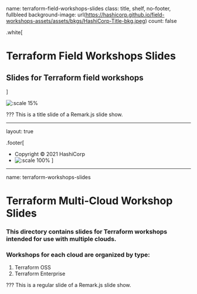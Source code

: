 name: terraform-field-workshops-slides
class: title, shelf, no-footer, fullbleed
background-image: url(https://hashicorp.github.io/field-workshops-assets/assets/bkgs/HashiCorp-Title-bkg.jpeg)
count: false

.white[
# Terraform Field Workshops Slides
## Slides for Terraform field workshops
]

![:scale 15%](https://hashicorp.github.io/field-workshops-assets/assets/logos/logo_terraform.png)

???
This is a title slide of a Remark.js slide show.

---
layout: true

.footer[
- Copyright © 2021 HashiCorp
- ![:scale 100%](https://hashicorp.github.io/field-workshops-assets/assets/logos/HashiCorp_Icon_Black.svg)
]

---
name: terraform-workshops-slides
# Terraform Multi-Cloud Workshop Slides
### This directory contains slides for Terraform workshops intended for use with multiple clouds.
### Workshops for each cloud are organized by type:
  1. Terraform OSS
  1. Terraform Enterprise

???
This is a regular slide of a Remark.js slide show.
